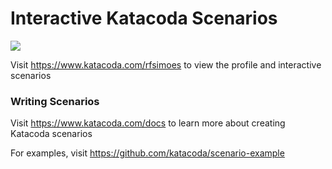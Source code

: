 # Interactive Katacoda Scenarios

[![](http://shields.katacoda.com/katacoda/rfsimoes/count.svg)](https://www.katacoda.com/rfsimoes "Get your profile on Katacoda.com")

Visit https://www.katacoda.com/rfsimoes to view the profile and interactive scenarios

### Writing Scenarios
Visit https://www.katacoda.com/docs to learn more about creating Katacoda scenarios

For examples, visit https://github.com/katacoda/scenario-example
